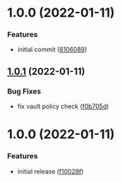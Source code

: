 # 1.0.0 (2022-01-11)


### Features

* initial commit ([6106089](https://github.com/sitkoru/dotnet-release-action/commit/61060893f6a8dc5d248f2ce353e9f7503e45432a))

## [1.0.1](https://github.com/sitkoru/docker-deploy-action/compare/v1.0.0...v1.0.1) (2022-01-11)


### Bug Fixes

* fix vault policy check ([f0b705d](https://github.com/sitkoru/docker-deploy-action/commit/f0b705d12dd25dd958eb13c149a1e8d8fb24aa41))

# 1.0.0 (2022-01-11)


### Features

* initial release ([f10028f](https://github.com/sitkoru/docker-deploy-action/commit/f10028ff4ee2d85ad72b7ce024c4a66e2d22736d))
